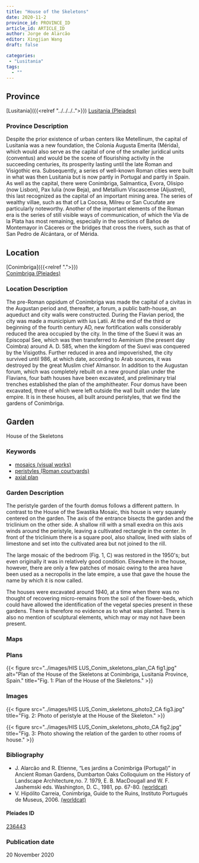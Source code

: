 ```yaml
---
title: "House of the Skeletons"
date: 2020-11-2
province_id: PROVINCE_ID
article_id: ARTICLE_ID
author: Jorge de Alarcão
editor: Xingjian Wang
draft: false

categories:
 - "Lusitania"
tags:
  - ""
---
```


## Province

[Lusitania]({{<relref "../../../..">}})
[Lusitania (Pleiades)](https://pleiades.stoa.org/places/1101)

### Province Description

Despite the prior existence of urban centers like Metellinum, the capital of Lusitania was a new foundation, the Colonia Augusta Emerita (Mérida), which would also serve as the capital of one of the smaller juridical units (conventus) and would be the scene of flourishing activity in the succeeding centuries, its prosperity lasting until the late Roman and Visigothic era.  Subsequently, a series of well-known Roman cities were built in what was then Lusitania but is now partly in Portugal and partly in Spain. As well as the capital, there were Conimbriga, Salmantica, Evora, Olisipo (now Lisbon), Pax Iulia (now Beja), and Metallium Viscascense (Aljustrel), this last recognized as the capital of an important mining area. The series of wealthy villae, such as that of La Cocosa, Milreu or San Cucufate are particularly noteworthy.  Another of the important elements of the Roman era is the series of still visible ways of communication, of which the Vía de la Plata has most remaining, especially in the sections of Baños de Montemayor in Cáceres or the bridges that cross the rivers, such as that of San Pedro de Alcántara, or of Mérida.

## Location

[Conimbriga]({{<relref ".">}}) \
[Conimbriga (Pleiades)](https://pleiades.stoa.org/places/236443)

### Location Description

The pre-Roman oppidum of Conimbriga was made the capital of a civitas in the Augustan period and, thereafter, a forum, a public bath-house, an aqueduct and city walls were constructed.  During the Flavian period, the city was made a municipium with ius Latii.  At the end of the third or beginning of the fourth century AD, new fortification walls considerably reduced the area occupied by the city.   In the time of the Suevi it was an Episcopal See, which was then transferred to Aeminium (the present day Coimbra) around A. D. 585, when the kingdom of the Suevi was conquered by the Visigoths.  Further reduced in area and impoverished, the city survived until 986, at which date, according to Arab sources, it was destroyed by the great Muslim chief Almansor. In addition to the Augustan forum, which was completely rebuilt on a new ground plan under the Flavians, four bath houses have been excavated, and preliminary trial trenches established the plan of the amphitheater. Four domus have been excavated, three of which were left outside the wall built under the late empire.  It is in these houses, all built around peristyles, that we find the gardens of Conimbriga.

<!-- LEAVE THIS BLANK FOR NOW -->

<!--## Sublocation-->

<!--
[AREA WITHIN LOCATION, LIKE “PALATINE HILL”](GEOREFERENCE LINK)
A sublocation is any area larger than an individual garden, but located within a location. I would always try to include a link to a controlled vocabulary here if possible. This ID may well be different from the Garden ID, e.g., Pompeii versus a Garden in one of the houses which has its own Pleiades ID.
-->

<!--### Sublocation Description-->

<!-- DESCRIPTION -->

## Garden
House of the Skeletons

### Keywords
- [mosaics (visual works)](http://vocab.getty.edu/page/aat/300015342)
- [peristyles (Roman courtyards)](http://vocab.getty.edu/page/aat/300080971)
- [axial plan](http://vocab.getty.edu/page/aat/300121971)

### Garden Description
The peristyle garden of the fourth domus follows a different pattern.  In contrast to the House of the Swastika Mosaic, this house is very squarely centered on the garden. The axis of the entrance bisects the garden and the triclinium on the other side.  A shallow rill with a small exedra on this axis winds around the peristyle, leaving a cultivated rectangle in the center.  In front of the triclinium there is a square pool, also shallow, lined with slabs of limestone and set into the cultivated area but not joined to the rill.

The large mosaic of the bedroom (Fig. 1, C) was restored in the 1950's; but even originally it was in relatively good condition.  Elsewhere in the house, however, there are only a few patches of mosaic owing to the area have been used as a necropolis in the late empire, a use that gave the house the name by which it is now called.

The houses were excavated around 1940, at a time when there was no thought of recovering micro-remains from the soil of the flower-beds, which could have allowed the identification of the vegetal species present in these gardens.  There is therefore no evidence as to what was planted.  There is also no mention of sculptural elements, which may or may not have been present.  

### Maps

<!--
{{< figure src="IMG_URL" alt="ALT_TEXT" title="CAPTION" >}}
-->

### Plans

{{< figure src="../images/HIS LUS_Conim_skeletons_plan_CA fig1.jpg" alt="Plan of the House of the Skeletons at Conimbriga, Lusitania Province, Spain." title="Fig. 1: Plan of the House of the Skeletons." >}}

### Images

{{< figure src="../images/HIS LUS_Conim_skeletons_photo2_CA fig3.jpg" title="Fig. 2: Photo of peristyle at the House of the Skeleton." >}}

{{< figure src="../images/HIS LUS_Conim_skeletons_photo_CA fig2.jpg" title="Fig. 3: Photo showing the relation of the garden to other rooms of house." >}}

<!--### Dates-->


### Bibliography
- J. Alarcão and R. Etienne, “Les jardins a Conimbriga (Portugal)” in Ancient Roman Gardens, Dumbarton Oaks Colloquium on the History of Landscape Architecture,no. 7. 1979, E. B. MacDougall and W. F. Jashemski eds.  Washington, D. C., 1981, pp. 67-80. [(worldcat)](http://www.worldcat.org/oclc/495350071)
- V. Hipólito Carreia, Conimbriga, Guide to the Ruins, Instituto Portugués de Museus, 2006. [(worldcat)](http://www.worldcat.org/oclc/927151602)

<!--#### Periodo ID-->

<!-- [PERIODO_ID](https://pleiades.stoa.org/places/PLEIADES_ID) -->

#### Pleiades ID

[236443](https://pleiades.stoa.org/places/236443)

<!--#### TGN ID
[7031751](http://vocab.getty.edu/page/tgn/7031751) -->

<!--### Contributor-->


### Publication date
20 November 2020

<!--### Related articles-->

<!-- Links to other related articles. Leave blank for now -->
